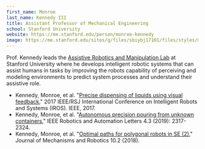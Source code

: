 ```yaml
---
first_name: Monroe
last_name: Kennedy III
title: Assistant Professor of Mechanical Engineering
school: Stanford University
website: https://me.stanford.edu/person/monroe-kennedy
image: https://me.stanford.edu/sites/g/files/sbiybj17101/files/styles/medium_square/public/media/person/monroe-kennedy1575334636243.jpg
---
```

Prof. Kennedy leads the [Assistive Robotics and Manipulation Lab](https://arm.stanford.edu/) at Stanford University where he develops intelligent robotic systems that can assist humans in tasks by improving the robots capability of perceiving and modeling environments to predict system processes and understand their assistive role. 
* Kennedy, Monroe, et al. "[Precise dispensing of liquids using visual feedback.](https://par.nsf.gov/servlets/purl/10080005)" 2017 IEEE/RSJ International Conference on Intelligent Robots and Systems (IROS). IEEE, 2017.
* Kennedy, Monroe, et al. "[Autonomous precision pouring from unknown containers.](https://ieeexplore.ieee.org/stamp/stamp.jsp?arnumber=8653969)" IEEE Robotics and Automation Letters 4.3 (2019): 2317-2324.
* Kennedy, Monroe, et al. "[Optimal paths for polygonal robots in SE (2).](https://asmedigitalcollection.asme.org/mechanismsrobotics/article/10/2/021005/369776)" Journal of Mechanisms and Robotics 10.2 (2018).

